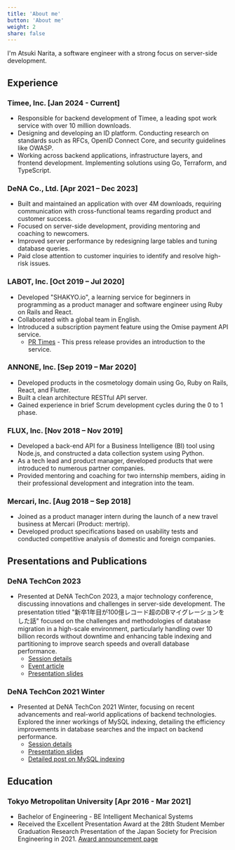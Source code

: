 ```yaml
---
title: 'About me'
button: 'About me'
weight: 2
share: false
---
```


I'm Atsuki Narita, a software engineer with a strong focus on server-side development.

## Experience
### Timee, Inc. [Jan 2024 - Current]
- Responsible for backend development of Timee, a leading spot work service with over 10 million downloads.
- Designing and developing an ID platform. Conducting research on standards such as RFCs, OpenID Connect Core, and security guidelines like OWASP.
- Working across backend applications, infrastructure layers, and frontend development. Implementing solutions using Go, Terraform, and TypeScript.

### DeNA Co., Ltd. [Apr 2021 – Dec 2023]
- Built and maintained an application with over 4M downloads, requiring communication with cross-functional teams regarding product and customer success.
- Focused on server-side development, providing mentoring and coaching to newcomers.
- Improved server performance by redesigning large tables and tuning database queries.
- Paid close attention to customer inquiries to identify and resolve high-risk issues.

### LABOT, Inc. [Oct 2019 – Jul 2020]
- Developed "SHAKYO.io", a learning service for beginners in programming as a product manager and software engineer using Ruby on Rails and React.
- Collaborated with a global team in English.
- Introduced a subscription payment feature using the Omise payment API service.
  - [PR Times](https://prtimes.jp/main/html/rd/p/000000007.000049664.html) - This press release provides an introduction to the service.

### ANNONE, Inc. [Sep 2019 – Mar 2020]
- Developed products in the cosmetology domain using Go, Ruby on Rails, React, and Flutter.
- Built a clean architecture RESTful API server.
- Gained experience in brief Scrum development cycles during the 0 to 1 phase.

### FLUX, Inc. [Nov 2018 – Nov 2019]
- Developed a back-end API for a Business Intelligence (BI) tool using Node.js, and constructed a data collection system using Python.
- As a tech lead and product manager, developed products that were introduced to numerous partner companies.
- Provided mentoring and coaching for two internship members, aiding in their professional development and integration into the team.

### Mercari, Inc. [Aug 2018 – Sep 2018]
- Joined as a product manager intern during the launch of a new travel business at Mercari (Product: mertrip).
- Developed product specifications based on usability tests and conducted competitive analysis of domestic and foreign companies.

## Presentations and Publications

### DeNA TechCon 2023
- Presented at DeNA TechCon 2023, a major technology conference, discussing innovations and challenges in server-side development. The presentation titled "新卒1年目が100億レコード超のDBマイグレーションをした話" focused on the challenges and methodologies of database migration in a high-scale environment, particularly handling over 10 billion records without downtime and enhancing table indexing and partitioning to improve search speeds and overall database performance.
  - [Session details](https://techcon2023.dena.dev/session/session13/)
  - [Event article](https://logmi.jp/tech/articles/328386)
  - [Presentation slides](https://speakerdeck.com/dena_tech/techcon2023-session13)

### DeNA TechCon 2021 Winter
- Presented at DeNA TechCon 2021 Winter, focusing on recent advancements and real-world applications of backend technologies. Explored the inner workings of MySQL indexing, detailing the efficiency improvements in database searches and the impact on backend performance.
  - [Session details](https://techcon2021.dena.dev/winter/session-win11)
  - [Presentation slides](https://speakerdeck.com/dena_tech/techcon2021-winter-lt5)
  - [Detailed post on MySQL indexing](https://7riatsu.com/post/mysql-indexing-mechanism/)

## Education
### Tokyo Metropolitan University [Apr 2016 - Mar 2021]
- Bachelor of Engineering - BE Intelligent Mechanical Systems
- Received the Excellent Presentation Award at the 28th Student Member Graduation Research Presentation of the Japan Society for Precision Engineering in 2021. [Award announcement page](https://www.sd.tmu.ac.jp/news/prize/10397.html)
